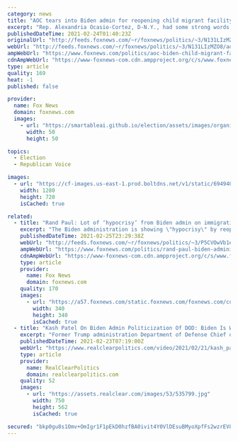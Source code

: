 ```yaml
---
category: news
title: "AOC tears into Biden admin for reopening child migrant facility: 'This is not okay'"
excerpt: "Rep. Alexandria Ocasio-Cortez, D-N.Y., had some strong words for President Biden's administration after news surfaced that it was reopening a child migrant detention facility in Texas."
publishedDateTime: 2021-02-24T01:40:23Z
originalUrl: "http://feeds.foxnews.com/~r/foxnews/politics/~3/N131LIzMZO8/aoc-biden-child-migrant-facility"
webUrl: "http://feeds.foxnews.com/~r/foxnews/politics/~3/N131LIzMZO8/aoc-biden-child-migrant-facility"
ampWebUrl: "https://www.foxnews.com/politics/aoc-biden-child-migrant-facility.amp"
cdnAmpWebUrl: "https://www-foxnews-com.cdn.ampproject.org/c/s/www.foxnews.com/politics/aoc-biden-child-migrant-facility.amp"
type: article
quality: 169
heat: -1
published: false

provider:
  name: Fox News
  domain: foxnews.com
  images:
    - url: "https://smartableai.github.io/election/assets/images/organizations/foxnews.com-50x50.jpg"
      width: 50
      height: 50

topics:
  - Election
  - Republican Voice

images:
  - url: "https://cf-images.us-east-1.prod.boltdns.net/v1/static/694940094001/8c344915-8c99-4be2-b518-e14a049426cb/58ebec30-01e6-4e46-b823-b9f83aae2b97/1280x720/match/image.jpg"
    width: 1280
    height: 720
    isCached: true

related:
  - title: "Rand Paul: Lot of ‘hypocrisy’ from Biden admin on immigration, migrant facilities"
    excerpt: "The Biden administration is showing \"hypocrisy\" by reopening a migrant facility that the Trump administration was criticized for using, Sen. Rand Paul, R-Ky., said on Thursday."
    publishedDateTime: 2021-02-25T23:29:38Z
    webUrl: "http://feeds.foxnews.com/~r/foxnews/politics/~3/P5CVOwVb1eE/rand-paul-biden-administration-hypocrisy-biden-administration-immigration"
    ampWebUrl: "https://www.foxnews.com/politics/rand-paul-biden-administration-hypocrisy-biden-administration-immigration.amp"
    cdnAmpWebUrl: "https://www-foxnews-com.cdn.ampproject.org/c/s/www.foxnews.com/politics/rand-paul-biden-administration-hypocrisy-biden-administration-immigration.amp"
    type: article
    provider:
      name: Fox News
      domain: foxnews.com
    quality: 170
    images:
      - url: "https://a57.foxnews.com/static.foxnews.com/foxnews.com/content/uploads/2020/10/340/340/image-5.png?ve=1&tl=1"
        width: 340
        height: 340
        isCached: true
  - title: "Kash Patel On Biden Admin Politicization Of DOD: Biden Is Wrong About White Supremacy In Military"
    excerpt: "Former Trump administration Department of Defense Chief of Staff Kash Patel joined Maria Bartiromo on FOX News Channel's \"Sunday Morning Futures\" to say the Biden Administration is wrong when alleging white supremacy is a major problem in the military."
    publishedDateTime: 2021-02-23T07:19:00Z
    webUrl: "https://www.realclearpolitics.com/video/2021/02/21/kash_patel_on_biden_admin_politicization_of_dod_biden_deliberately_lying_about_white_supremacy_in_military.html"
    type: article
    provider:
      name: RealClearPolitics
      domain: realclearpolitics.com
    quality: 52
    images:
      - url: "https://assets.realclear.com/images/53/535799.jpg"
        width: 750
        height: 562
        isCached: true

secured: "bkp0gu8s1Omv+OmIgr1F1pEkD0hzfBA0ivit4Y0VlDEsuBMyoXpfFs2wzrEV8zGyW/u7sCjFYNEPFpwl4reJvYUE+pxjSu/SuNMsmj9NouvqtHPHJjw9yauzc/GQNdYTooZv6JexVn+gzXLHRMiB/8HSaeB9KOPnn2gs/q6ewkvfdxQnsWhbXUy+Hik4NyZ8WdWce2ACxE/v0rnkrxHWGzBZVZGEzQeD/godAj2PWyY9oCHhIT9RCdqWLpk6/tdPBY2zESSfP3TJ3i3zCtSv/ziFnAYa/CZeuKwPGW4z2TT/j0p3LgXblxMFZeVLkQJvMBqnWjss1jjVf8fq8tm7NHQJ/LJ7fSoxfaxkxQpoOzY=;rfpc+yFfFZzKQpOJrgKNww=="
---
```


